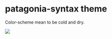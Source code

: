 # patagonia-syntax theme

Color-scheme mean to be cold and dry.

![](https://user-images.githubusercontent.com/12974475/28340812-1b5f5bb4-6bdf-11e7-8fd0-c4590de02eb7.png)
